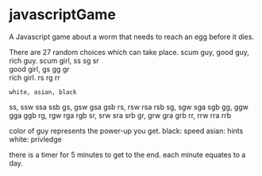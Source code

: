 # javascriptGame
A Javascript game about a worm that needs to reach an egg before it dies.

There are 27 random choices which can take place. 
            scum guy, good guy, rich guy.
scum girl,  ss          sg         sr      
good girl,  gs          gg         gr      
rich girl.  rs          rg         rr    

    white, asian, black
ss,  ssw    ssa    ssb
gs,  gsw    gsa    gsb
rs,  rsw    rsa    rsb
sg,  sgw    sga    sgb
gg,  ggw    gga    ggb
rg,  rgw    rga    rgb
sr,  srw    sra    srb
gr,  grw    gra    grb
rr,  rrw    rra    rrb

color of guy represents the power-up you get. 
black: speed
asian: hints
white: privledge

there is a timer for 5 minutes to get to the end. each minute equates to a day. 

